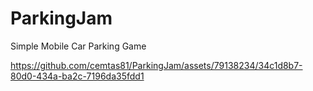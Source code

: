 # ParkingJam
 Simple Mobile Car Parking Game 


https://github.com/cemtas81/ParkingJam/assets/79138234/34c1d8b7-80d0-434a-ba2c-7196da35fdd1


